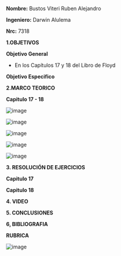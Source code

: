 **Nombre:** Bustos Viteri Ruben Alejandro

**Ingeniero:** Darwin Alulema

**Nrc:** 7318

**1.OBJETIVOS**

**Objetivo General**

* En los Capítulos 17 y 18 del Libro de Floyd 

**Objetivo Especifico**

**2.MARCO TEORICO**

**Capitulo 17 - 18**

![image](https://user-images.githubusercontent.com/105680588/187322913-4db93965-f65f-4806-926e-b86abae58403.png)

![image](https://user-images.githubusercontent.com/105680588/187322938-019046e6-e0a9-412c-904c-ae80832b1a05.png)

![image](https://user-images.githubusercontent.com/105680588/187322975-3bf4f3b8-8c3f-45f1-bbef-30a2a8c8b3e2.png)

![image](https://user-images.githubusercontent.com/105680588/187323030-66a024ca-8c71-4b9f-886e-31cecc807f64.png)

![image](https://user-images.githubusercontent.com/105680588/187323065-63331a6d-9cad-43f2-9d66-afb7515cf7b4.png)


**3. RESOLUCIÓN DE EJERCICIOS**

**Capitulo 17**

**Capitulo 18**

**4. VIDEO**

**5. CONCLUSIONES**

**6, BIBLIOGRAFIA**

**RUBRICA**

![image](https://user-images.githubusercontent.com/105680588/187305842-0b759aa2-8e0b-4e4d-a3ba-280798f5fbef.png)

